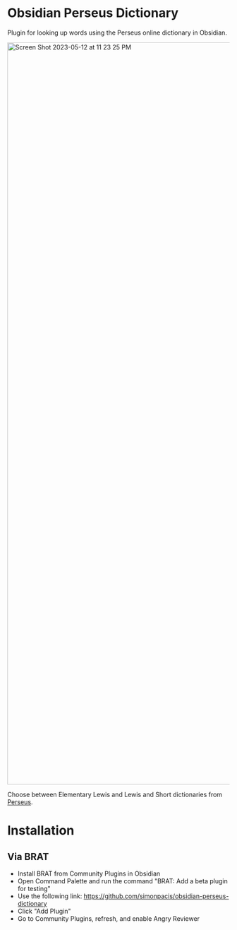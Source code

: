 # Obsidian Perseus Dictionary

Plugin for looking up words using the Perseus online dictionary in Obsidian.

<img width="1680" alt="Screen Shot 2023-05-12 at 11 23 25 PM" src="https://github.com/simonpacis/obsidian-perseus-dictionary/assets/7118482/a79b1c6d-18f9-4ec0-8acb-b2998725b7d9">

Choose between Elementary Lewis and Lewis and Short dictionaries from [Perseus](http://www.perseus.tufts.edu/hopper/).

# Installation

## Via BRAT

- Install BRAT from Community Plugins in Obsidian
- Open Command Palette and run the command "BRAT: Add a beta plugin for testing"
- Use the following link: https://github.com/simonpacis/obsidian-perseus-dictionary 
- Click "Add Plugin"
- Go to Community Plugins, refresh, and enable Angry Reviewer

